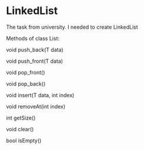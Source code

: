 # LinkedList
The task from university. I needed to create LinkedList

Methods of class List:

void push_back(T data)

void push_front(T data)

void pop_front()

void pop_back()

void insert(T data, int index)

void removeAt(int index)

int getSize()

void clear()

bool isEmpty()
